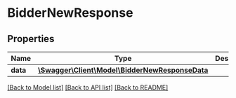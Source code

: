 # BidderNewResponse

## Properties
Name | Type | Description | Notes
------------ | ------------- | ------------- | -------------
**data** | [**\Swagger\Client\Model\BidderNewResponseData**](BidderNewResponseData.md) |  | [optional] 

[[Back to Model list]](../README.md#documentation-for-models) [[Back to API list]](../README.md#documentation-for-api-endpoints) [[Back to README]](../README.md)


